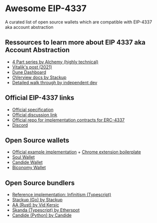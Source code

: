 # Awesome EIP-4337 

A curated list of open source wallets which are compatible with EIP-4337 aka account abstraction


## Ressources to learn more about EIP 4337 aka Account Abstraction
- [4 Part series by Alchemy (highly technical)](https://www.alchemy.com/blog/account-abstraction)
- [Vitalik's post (2021)](https://medium.com/infinitism/erc-4337-account-abstraction-without-ethereum-protocol-changes-d75c9d94dc4a)
- [Dune Dashboard](https://dune.com/johnrising/erc-4337)
- [OVerview docs by Stackup](https://docs.stackup.sh/docs/introduction/erc-4337-overview)
- [Detailed walk through by independent dev](https://coinsbench.com/eip-4337-detailed-workflow-176a8d3933e9)


## Official EIP-4337 links
- [Official specification](https://eips.ethereum.org/EIPS/eip-4337)
- [Official discussion link](https://ethereum-magicians.org/t/erc-4337-account-abstraction-via-entry-point-contract-specification/7160)
- [Official repo for implementation contracts for ERC-4337](https://github.com/eth-infinitism/account-abstraction)
- [Discord](http://discord.gg/fbDyENb6Y9)

## Open Source wallets
- [Official example implementation](https://github.com/eth-infinitism/account-abstraction/tree/develop/contracts) + [Chrome extension boilerplate](https://github.com/eth-infinitism/trampoline)
- [Soul Wallet](https://github.com/proofofsoulprotocol/soul-wallet-contract)
- [Candide Wallet](https://github.com/candidelabs/CandideWalletContracts)
- [Biconomy Wallet](https://github.com/bcnmy/scw-contracts/tree/master/contracts/smart-contract-wallet/aa-4337)

## Open Source bundlers
- [Reference implementation: Infinitism (Typescript)](https://github.com/eth-infinitism/bundler)
- [Stackup (Go) by Stackup](https://github.com/stackup-wallet/stackup-bundler)
- [AA (Rust) by Vid Kersic](https://github.com/Vid201/aa-bundler/)
- [Skanda (Typescript) by Etherspot](https://github.com/etherspot/skandha)
- [Candide (Python) by Candide](https://github.com/candidelabs/Candide-bundler-and-paymaster-RPC/)



